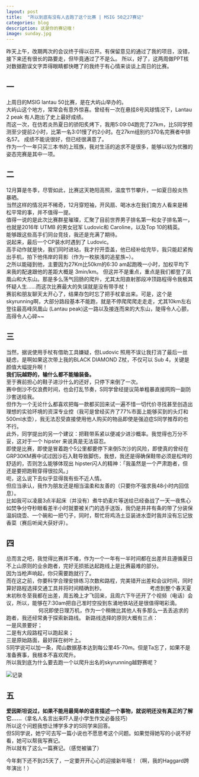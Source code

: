 ```yaml
---
layout: post
title:  "所以到底有没有人去跑了这个比赛 | MSIG 50之27赛记"
categories: blog
description: 这是你的赛记哦！
image: sunday.jpg
---
```


 

昨天上午，改期两次的会议终于得以召开。有保留意见的通过了我的项目，没错，接下来还有很长的路要走，但毕竟通过了不是么。
所以，好了，这两周做PPT核对数据勘误文字弄得眼睛都快瞎了的我终于有心情来谈谈上周日的比赛。

## 一

上周日的MSIG lantau 50比赛，是在大屿山举办的。               
大屿山这个地方，常常会有意外惊喜。曾经有一次在悬挂8号风球情况下，Lantau 2 peak 有人跑出了史上最好成绩。                    
而这一次，在仿若炎热夏日的骄阳炙烤下，我用5:09:04跑完了27km，比S同学预测至少提前2小时，比第一名3:01慢了约2小时。在27km组别约370名完赛者中排名57。
成绩不能说很好，但已经很满意了。                                                     
作为一个一年只买三本书的上班族，我对生活的追求不是很多，能够以较为优雅的姿态完赛是其中一项。


## 二

12月算是冬季，尽管如此，比赛这天艳阳高照，温度节节攀升，一如夏日般炎热暴晒。                       
当然这样的情况并不稀奇，12月穿短袖，开风扇、喝冰水在我们南方人看来是稀松平常的事，并不值得一提。                      
值得一说的是此次比赛群星璀璨，汇聚了目前世界男子排名第一和女子排名第一，也就是2016年 UTMB 的男女冠军 Ludovic和 Caroline，以及Top 10的精英。         
能够跟这些高手们同台竞技，我还是充满了期待。                     
说起来，最后一个CP装水时遇到了 Ludovic。                                 
高手动作就是快，我们同时进站，我才拧开壶盖，他已经补给完毕，我只能赶紧掏出手机，拍下他伟岸的背影（作为一枚肤浅的追星族~）。                      
之所以能碰到他，主要因为27Km比50km的6:30 am起跑晚一小时，加权平均下来我的配速跟他的差距大概是 3min/km。 但这并不是重点，重点是我们都登了凤凰山和大东山。那是多么荡气回肠的爬升，尤其太阳直射那段冲顶路程得令我极其怀疑人生……而这次比赛最大的失误就是没有带手杖！                        
赛前和朋友聊天太开心了，结果存包时忘了把手杖拿出来。可是，这个是 skyrunning啊，大部分路段基本不能跑，就是不停爬爬爬走走走，尤其10km左右登往最高峰凤凰山 (Lantau peak)这一路以及接连而来的大东山，陡得令人心颤，高得令人心碎~~                             


## 三

当然，据说使用手杖有借助工具嫌疑，但Ludovic 照用不误让我打消了最后一丝疑虑，是啊如果这次带上我的BLACK DIAMOND Z杖，不仅可以 Sub 4，关键是颜值大幅提升啊！           
**我们玩越野的，输什么都不能输装备。**                         
至于赛前担心的鞋子进沙什么的还好，只停下来倒了一次。                              
赛中倒沙不仅浪费时间，也会打乱节奏，S同学曾经提议简单粗暴直接网购一副防沙套送给我。                                       
但作为一个无论什么都喜欢把每一款都买回来试一遍不惜一切代价寻找甚至创造出理想的实验环境的资深专业控（我可是曾经买齐了77%市面上能够买到的头灯和500ml水壶），我无法忍受直接使用他人购买的物品即使是强迫症S同学推荐的也不行。                                          
此外，同学提出的另一个建议：把鞋带系紧以便减少进沙概率。我觉得也万分不妥，这对于一个 hipster 来说真是无法容忍。                              
即使是比赛，即使是冒着跑个5公里都要停下来倒5次沙的风险，即使真的曾经在GRP30KM赛中试过因沙石入鞋导致脚伤，我想，我还是得确保鞋带必须是松垮的舒适的，否则怎么能够体现出 hipster闪人的精神：「我虽然是一个严肃跑者，但还是要把跑鞋穿得很拉风。」                                      
呃，这么说下去似乎显得我有些不近人情。                                              
但应当承认，我作为朋友还是相当温柔和友善的（只要你不强求我48小时内回信息）。                                             
比如我可以凌晨3点半起床（并没有）煮牛奶麦片等送给已经奋战了一天一夜焦心如焚争分夺秒眼看差半小时就要被关门的选手送饭，我仍是井井有条的带了分装保温焖烧壶、一个碗和一把勺子，同时，帮忙将鸡汤土豆装进水壶时我并没有忘记放香菜（赛后听闻大获好评）。                                           

## 四

总而言之吧，我觉得比赛并不难，作为一个一年有一半时间都在出差并且遵循夏日不上山原则的业余跑者，完好无损抵达起跑线上是比赛最难的部分。                    
因为当枪声响起，你只需要跑就行了。                                             
而在这之前，你要科学合理安排练习次数和路程，完美错开出差和会议时间，同时算好路程选择交通工具并将时间精确到秒。                               
考虑到整个春天夏末初秋冬至我都在出差，周五晚上才飞回来，且周六下午还开了个视频（电话）会议，所以，能够在7:30am把自己准时空投到东涌地铁站还是很值得喝彩滴。                                             
何况即使日理万机，作为一个稍微比其他人有多那么一丢丢追求的跑者，我还经常勇于探索新路线。                                                         新路线选择的原则大概有三点：           
一是风景要好；               
二是有大段路程可以跑起来；                
三是原始路面，最好踩在树叶上。                   
S同学说可以加一条，爬山数据基本达到每公里45-70m。但是Ta忘了，如果不是准备赛事，我根本不喜欢爬升。                      
所以我到底为什么要去跑一个以爬升出名的skyrunning越野赛呢？                     

![记录](http://7xw80a.com1.z0.glb.clouddn.com/%E8%AE%B0%E5%BD%95.jpg)

## 五

**爱因斯坦说过，如果不能用最简单的语言描述一个事物，就说明还没有真正的了解它……**（拿名人名言出来吓人是小学生作文必备技巧）              
所以这个问题我想让博学多才的S同学来回答。                              
但S同学说，她宁可去写一篇小说也不愿思考这个问题。如果觉得她写的小说不好看，她可以帮我写赛记。                             
所以就有了这么一篇赛记。（感觉被骗了） 


今年剩下还不到25天了，一定要开开心心的迎接新年哦！（啊，我的Haggard跨年演出！）                               

